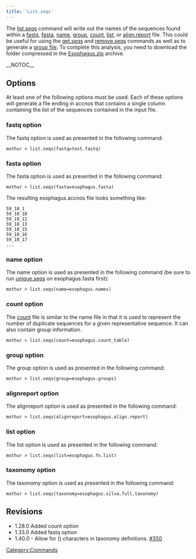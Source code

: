 ```yaml
---
title: 'List.seqs'
---
```

The [list.seqs](list.seqs) command will write out the names
of the sequences found within a [ fastq](fastq_file), [
fasta](fasta_file), [ name](name_file "wikilink"), [
group](group_file), [ count](Count_File "wikilink"), [
list](list_file), or [
align.report](align.report_file) file. This could be useful
for using the [get.seqs](get.seqs) and
[remove.seqs](remove.seqs) commands as well as to generate a
[group file](group_file). To complete this analysis, you need
to download the folder compressed in the [
Esophagus.zip](Media:Esophagus.zip) archive.

\_\_NOTOC\_\_

## Options

At least one of the following options must be used. Each of these
options will generate a file ending in accnos that contains a single
column containing the list of the sequences contained in the input file.

### fastq option

The fastq option is used as presented in the following command:

    mothur > list.seqs(fastq=test.fastq)

### fasta option

The fasta option is used as presented in the following command:

    mothur > list.seqs(fasta=esophagus.fasta)

The resulting esophagus.accnos file looks something like:

    59_10_1
    59_10_10
    59_10_11
    59_10_13
    59_10_15
    59_10_16
    59_10_17
    ...

### name option

The name option is used as presented in the following command (be sure
to run [unique.seqs](unique.seqs) on esophagus.fasta first):

    mothur > list.seqs(name=esophagus.names)

### count option

The [ count](Count_File) file is similar to the name file in
that it is used to represent the number of duplicate sequences for a
given representative sequence. It can also contain group information.

    mothur > list.seqs(count=esophagus.count_table)

### group option

The group option is used as presented in the following command:

    mothur > list.seqs(group=esophagus.groups)

### alignreport option

The alignreport option is used as presented in the following command:

    mothur > list.seqs(alignreport=esophagus.align.report)

### list option

The list option is used as presented in the following command:

    mothur > list.seqs(list=esophagus.fn.list)

### taxonomy option

The taxonomy option is used as presented in the following command:

    mothur > list.seqs(taxonomy=esophagus.silva.full.taxonomy)

## Revisions

-   1.28.0 Added count option
-   1.33.0 Added fastq option
-   1.40.0 - Allow for () characters in taxonomy definitions.
    [\#350](https://github.com/mothur/mothur/issues/350)

[Category:Commands](Category:Commands)
